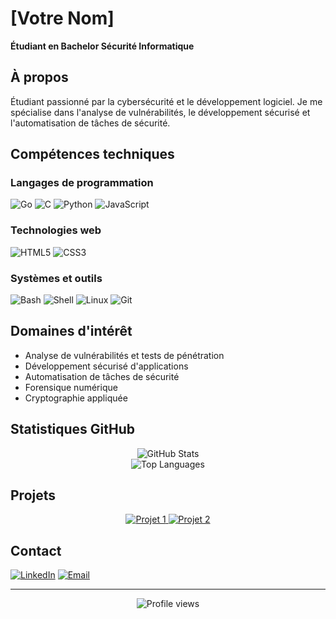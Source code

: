 # [Votre Nom]

**Étudiant en Bachelor Sécurité Informatique**

## À propos

Étudiant passionné par la cybersécurité et le développement logiciel. Je me spécialise dans l'analyse de vulnérabilités, le développement sécurisé et l'automatisation de tâches de sécurité.

## Compétences techniques

### Langages de programmation
![Go](https://img.shields.io/badge/-Go-00ADD8?style=flat&logo=Go&logoColor=white)
![C](https://img.shields.io/badge/-C-A8B9CC?style=flat&logo=C&logoColor=black)
![Python](https://img.shields.io/badge/-Python-3776AB?style=flat&logo=Python&logoColor=white)
![JavaScript](https://img.shields.io/badge/-JavaScript-F7DF1E?style=flat&logo=JavaScript&logoColor=black)

### Technologies web
![HTML5](https://img.shields.io/badge/-HTML5-E34F26?style=flat&logo=HTML5&logoColor=white)
![CSS3](https://img.shields.io/badge/-CSS3-1572B6?style=flat&logo=CSS3&logoColor=white)

### Systèmes et outils
![Bash](https://img.shields.io/badge/-Bash-4EAA25?style=flat&logo=GNU-Bash&logoColor=white)
![Shell](https://img.shields.io/badge/-Shell-FFD500?style=flat&logo=Shell&logoColor=black)
![Linux](https://img.shields.io/badge/-Linux-FCC624?style=flat&logo=Linux&logoColor=black)
![Git](https://img.shields.io/badge/-Git-F05032?style=flat&logo=Git&logoColor=white)

## Domaines d'intérêt

- Analyse de vulnérabilités et tests de pénétration
- Développement sécurisé d'applications
- Automatisation de tâches de sécurité
- Forensique numérique
- Cryptographie appliquée

## Statistiques GitHub

<div align="center">
  <img src="https://github-readme-stats.vercel.app/api?username=VOTRE_USERNAME&show_icons=true&theme=default&hide_border=true&count_private=true" alt="GitHub Stats" />
</div>

<div align="center">
  <img src="https://github-readme-stats.vercel.app/api/top-langs/?username=VOTRE_USERNAME&layout=compact&theme=default&hide_border=true" alt="Top Languages" />
</div>

## Projets

<div align="center">
  <a href="https://github.com/VOTRE_USERNAME/PROJET1">
    <img src="https://github-readme-stats.vercel.app/api/pin/?username=VOTRE_USERNAME&repo=PROJET1&theme=default&hide_border=true" alt="Projet 1" />
  </a>
  <a href="https://github.com/VOTRE_USERNAME/PROJET2">
    <img src="https://github-readme-stats.vercel.app/api/pin/?username=VOTRE_USERNAME&repo=PROJET2&theme=default&hide_border=true" alt="Projet 2" />
  </a>
</div>

## Contact

[![LinkedIn](https://img.shields.io/badge/-LinkedIn-0077B5?style=flat&logo=LinkedIn&logoColor=white)](https://linkedin.com/in/VOTRE_PROFIL)
[![Email](https://img.shields.io/badge/-Email-D14836?style=flat&logo=Gmail&logoColor=white)](mailto:votre.email@example.com)

---

<div align="center">
  <img src="https://komarev.com/ghpvc/?username=VOTRE_USERNAME&color=blue&style=flat&label=Visiteurs" alt="Profile views" />
</div>